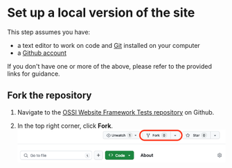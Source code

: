 # Set up a local version of the site

This step assumes you have:
  - a text editor to work on code and [Git](https://git-scm.com/book/en/v2/Getting-Started-Installing-Git) installed on your computer
  - a [Github account](https://docs.github.com/en/get-started/quickstart/creating-an-account-on-github)

If you don't have one or more of the above, please refer to the provided links for guidance.

## Fork the repository

1. Navigate to the [OSSI Website Framework Tests repository](https://github.com/allison-truhlar/ossi-website-framework-tests) on Github.

1. In the top right corner, click **Fork**.
![fork button in top right corner of the screen](astro-tutorial/src/assets/readme-images/fork-repository.png)
